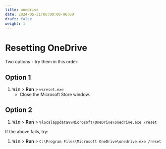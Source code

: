 ```yaml
---
title: onedrive
date: 2024-05-31T00:00:00-06:00
draft: false
weight: 1
---
```

# Resetting OneDrive
Two options - try them in this order:
## Option 1
1. <kbd>Win</kbd> > **Run** > `wsreset.exe`
   * Close the Microsoft Store window.
## Option 2
1. <kbd>Win</kbd> > **Run** > `%localappdata%\Microsoft\OneDrive\onedrive.exe /reset`

If the above fails, try:
1. <kbd>Win</kbd> > **Run** > `C:\Program Files\Microsoft OneDrive\onedrive.exe /reset`